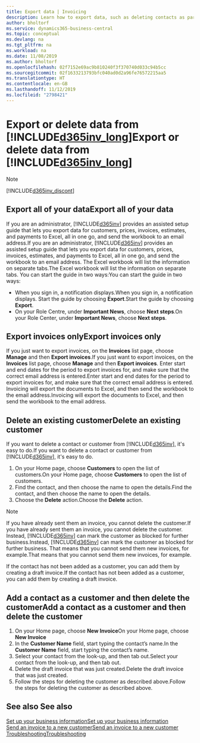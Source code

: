 ```yaml
---
title: Export data | Invoicing
description: Learn how to export data, such as deleting contacts as part of a data subject request.
author: bholtorf
ms.service: dynamics365-business-central
ms.topic: conceptual
ms.devlang: na
ms.tgt_pltfrm: na
ms.workload: na
ms.date: 11/08/2019
ms.author: bholtorf
ms.openlocfilehash: 02f7152e69ac9b810240f3f370740d033c94b5cc
ms.sourcegitcommit: 02f1633213793bfc040ad0d2a96fe76572215aa5
ms.translationtype: HT
ms.contentlocale: en-GB
ms.lasthandoff: 11/12/2019
ms.locfileid: "2798421"
---
```

# <a name="export-or-delete-data-from-included365inv_longincludesd365inv_longmd"></a><span data-ttu-id="acf9d-103">Export or delete data from [!INCLUDE[d365inv_long](includes/d365inv_long.md)]</span><span class="sxs-lookup"><span data-stu-id="acf9d-103">Export or delete data from [!INCLUDE[d365inv_long](includes/d365inv_long.md)]</span></span>
> [!Note]
> [!INCLUDE[d365inv_discont](includes/d365inv_discont.md)]

## <a name="export-all-of-your-data"></a><span data-ttu-id="acf9d-104">Export all of your data</span><span class="sxs-lookup"><span data-stu-id="acf9d-104">Export all of your data</span></span>
<span data-ttu-id="acf9d-105">If you are an administrator, [!INCLUDE[d365inv](includes/d365inv.md)] provides an assisted setup guide that lets you export data for customers, prices, invoices, estimates, and payments to Excel, all in one go, and send the workbook to an email address.</span><span class="sxs-lookup"><span data-stu-id="acf9d-105">If you are an administrator, [!INCLUDE[d365inv](includes/d365inv.md)] provides an assisted setup guide that lets you export data for customers, prices, invoices, estimates, and payments to Excel, all in one go, and send the workbook to an email address.</span></span> <span data-ttu-id="acf9d-106">The Excel workbook will list the information on separate tabs.</span><span class="sxs-lookup"><span data-stu-id="acf9d-106">The Excel workbook will list the information on separate tabs.</span></span> <span data-ttu-id="acf9d-107">You can start the guide in two ways:</span><span class="sxs-lookup"><span data-stu-id="acf9d-107">You can start the guide in two ways:</span></span>

* <span data-ttu-id="acf9d-108">When you sign in, a notification displays.</span><span class="sxs-lookup"><span data-stu-id="acf9d-108">When you sign in, a notification displays.</span></span> <span data-ttu-id="acf9d-109">Start the guide by choosing **Export**.</span><span class="sxs-lookup"><span data-stu-id="acf9d-109">Start the guide by choosing **Export**.</span></span>
* <span data-ttu-id="acf9d-110">On your Role Centre, under **Important News**, choose **Next steps**.</span><span class="sxs-lookup"><span data-stu-id="acf9d-110">On your Role Center, under **Important News**, choose **Next steps**.</span></span>    

## <a name="export-invoices-only"></a><span data-ttu-id="acf9d-111">Export invoices only</span><span class="sxs-lookup"><span data-stu-id="acf9d-111">Export invoices only</span></span>
<span data-ttu-id="acf9d-112">If you just want to export invoices, on the **Invoices** list page, choose **Manage** and then **Export invoices**.</span><span class="sxs-lookup"><span data-stu-id="acf9d-112">If you just want to export invoices, on the **Invoices** list page, choose **Manage** and then **Export invoices**.</span></span> <span data-ttu-id="acf9d-113">Enter start and end dates for the period to export invoices for, and make sure that the correct email address is entered.</span><span class="sxs-lookup"><span data-stu-id="acf9d-113">Enter start and end dates for the period to export invoices for, and make sure that the correct email address is entered.</span></span> <span data-ttu-id="acf9d-114">Invoicing will export the documents to Excel, and then send the workbook to the email address.</span><span class="sxs-lookup"><span data-stu-id="acf9d-114">Invoicing will export the documents to Excel, and then send the workbook to the email address.</span></span>

## <a name="delete-an-existing-customer"></a><span data-ttu-id="acf9d-115">Delete an existing customer</span><span class="sxs-lookup"><span data-stu-id="acf9d-115">Delete an existing customer</span></span>
<span data-ttu-id="acf9d-116">If you want to delete a contact or customer from [!INCLUDE[d365inv](includes/d365inv.md)], it's easy to do.</span><span class="sxs-lookup"><span data-stu-id="acf9d-116">If you want to delete a contact or customer from [!INCLUDE[d365inv](includes/d365inv.md)], it's easy to do.</span></span>
1. <span data-ttu-id="acf9d-117">On your Home page, choose **Customers** to open the list of customers.</span><span class="sxs-lookup"><span data-stu-id="acf9d-117">On your Home page, choose **Customers** to open the list of customers.</span></span>
2. <span data-ttu-id="acf9d-118">Find the contact, and then choose the name to open the details.</span><span class="sxs-lookup"><span data-stu-id="acf9d-118">Find the contact, and then choose the name to open the details.</span></span>
3. <span data-ttu-id="acf9d-119">Choose the **Delete** action.</span><span class="sxs-lookup"><span data-stu-id="acf9d-119">Choose the **Delete** action.</span></span>

> [!NOTE]
> <span data-ttu-id="acf9d-120">If you have already sent them an invoice, you cannot delete the customer.</span><span class="sxs-lookup"><span data-stu-id="acf9d-120">If you have already sent them an invoice, you cannot delete the customer.</span></span> <span data-ttu-id="acf9d-121">Instead, [!INCLUDE[d365inv](includes/d365inv.md)] can mark the customer as blocked for further business.</span><span class="sxs-lookup"><span data-stu-id="acf9d-121">Instead, [!INCLUDE[d365inv](includes/d365inv.md)] can mark the customer as blocked for further business.</span></span> <span data-ttu-id="acf9d-122">That means that you cannot send them new invoices, for example.</span><span class="sxs-lookup"><span data-stu-id="acf9d-122">That means that you cannot send them new invoices, for example.</span></span>  

<span data-ttu-id="acf9d-123">If the contact has not been added as a customer, you can add them by creating a draft invoice.</span><span class="sxs-lookup"><span data-stu-id="acf9d-123">If the contact has not been added as a customer, you can add them by creating a draft invoice.</span></span>

## <a name="add-a-contact-as-a-customer-and-then-delete-the-customer"></a><span data-ttu-id="acf9d-124">Add a contact as a customer and then delete the customer</span><span class="sxs-lookup"><span data-stu-id="acf9d-124">Add a contact as a customer and then delete the customer</span></span>
1. <span data-ttu-id="acf9d-125">On your Home page, choose **New Invoice**</span><span class="sxs-lookup"><span data-stu-id="acf9d-125">On your Home page, choose **New Invoice**</span></span>
2. <span data-ttu-id="acf9d-126">In the **Customer Name** field, start typing the contact’s name.</span><span class="sxs-lookup"><span data-stu-id="acf9d-126">In the **Customer Name** field, start typing the contact’s name.</span></span>
3. <span data-ttu-id="acf9d-127">Select your contact from the look-up, and then tab out.</span><span class="sxs-lookup"><span data-stu-id="acf9d-127">Select your contact from the look-up, and then tab out.</span></span>
4. <span data-ttu-id="acf9d-128">Delete the draft invoice that was just created.</span><span class="sxs-lookup"><span data-stu-id="acf9d-128">Delete the draft invoice that was just created.</span></span>
5. <span data-ttu-id="acf9d-129">Follow the steps for deleting the customer as described above.</span><span class="sxs-lookup"><span data-stu-id="acf9d-129">Follow the steps for deleting the customer as described above.</span></span>

## <a name="see-also"></a><span data-ttu-id="acf9d-130">See also </span><span class="sxs-lookup"><span data-stu-id="acf9d-130">See also</span></span>
[<span data-ttu-id="acf9d-131">Set up your business information</span><span class="sxs-lookup"><span data-stu-id="acf9d-131">Set up your business information</span></span>](set-up-business-profile.md)  
[<span data-ttu-id="acf9d-132">Send an invoice to a new customer</span><span class="sxs-lookup"><span data-stu-id="acf9d-132">Send an invoice to a new customer</span></span>](send-invoice.md)  
[<span data-ttu-id="acf9d-133">Troubleshooting</span><span class="sxs-lookup"><span data-stu-id="acf9d-133">Troubleshooting</span></span>](about-troubleshooting.md)  
